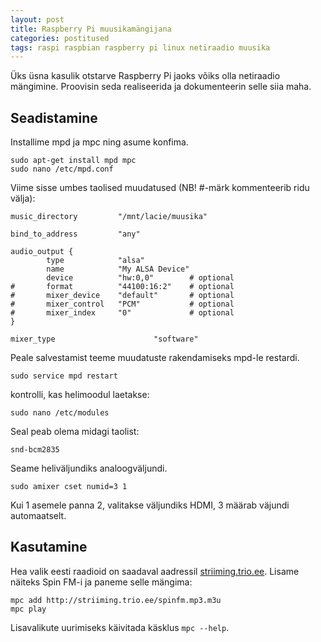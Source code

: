 ```yaml
---
layout: post
title: Raspberry Pi muusikamängijana
categories: postitused
tags: raspi raspbian raspberry pi linux netiraadio muusika
---
```


Üks üsna kasulik otstarve Raspberry Pi jaoks võiks olla netiraadio mängimine. Proovisin seda realiseerida ja dokumenteerin selle siia maha.

## Seadistamine

Installime mpd ja mpc ning asume konfima.

    sudo apt-get install mpd mpc
    sudo nano /etc/mpd.conf

Viime sisse umbes taolised muudatused (NB! #-märk kommenteerib ridu välja):

    music_directory         "/mnt/lacie/muusika"
    
    bind_to_address         "any"

    audio_output {
            type            "alsa"
            name            "My ALSA Device"
            device          "hw:0,0"        # optional
    #       format          "44100:16:2"    # optional
    #       mixer_device    "default"       # optional
    #       mixer_control   "PCM"           # optional
    #       mixer_index     "0"             # optional
    }

    mixer_type                      "software"

Peale salvestamist teeme muudatuste rakendamiseks mpd-le restardi.

    sudo service mpd restart


kontrolli, kas helimoodul laetakse:

    sudo nano /etc/modules

Seal peab olema midagi taolist:

    snd-bcm2835

Seame heliväljundiks analoogväljundi.

    sudo amixer cset numid=3 1

Kui 1 asemele panna 2, valitakse väljundiks HDMI, 3 määrab väjundi automaatselt.

## Kasutamine

Hea valik eesti raadioid on saadaval aadressil [striiming.trio.ee](http://striiming.trio.ee). Lisame näiteks Spin FM-i ja paneme selle mängima:

    mpc add http://striiming.trio.ee/spinfm.mp3.m3u
    mpc play

Lisavalikute uurimiseks käivitada käsklus `mpc --help`.
